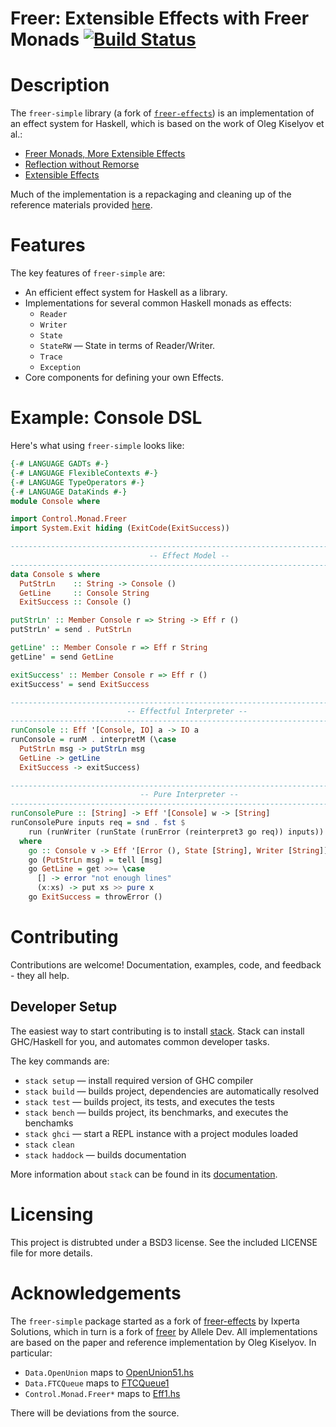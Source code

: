 # Freer: Extensible Effects with Freer Monads [![Build Status](https://travis-ci.org/lexi-lambda/freer-simple.svg?branch=master)](https://travis-ci.org/lexi-lambda/freer-simple)

# Description

The `freer-simple` library (a fork of [`freer-effects`](http://hackage.haskell.org/package/freer-effects)) is an implementation of an effect system for Haskell, which is based on the work of Oleg Kiselyov et al.:

  - [Freer Monads, More Extensible Effects](http://okmij.org/ftp/Haskell/extensible/more.pdf)
  - [Reflection without Remorse](http://okmij.org/ftp/Haskell/zseq.pdf)
  - [Extensible Effects](http://okmij.org/ftp/Haskell/extensible/exteff.pdf)

Much of the implementation is a repackaging and cleaning up of the reference materials provided [here](http://okmij.org/ftp/Haskell/extensible/).

# Features

The key features of `freer-simple` are:

  - An efficient effect system for Haskell as a library.
  - Implementations for several common Haskell monads as effects:
    - `Reader`
    - `Writer`
    - `State`
    - `StateRW` — State in terms of Reader/Writer.
    - `Trace`
    - `Exception`
  - Core components for defining your own Effects.

# Example: Console DSL

Here's what using `freer-simple` looks like:

```haskell
{-# LANGUAGE GADTs #-}
{-# LANGUAGE FlexibleContexts #-}
{-# LANGUAGE TypeOperators #-}
{-# LANGUAGE DataKinds #-}
module Console where

import Control.Monad.Freer
import System.Exit hiding (ExitCode(ExitSuccess))

--------------------------------------------------------------------------------
                               -- Effect Model --
--------------------------------------------------------------------------------
data Console s where
  PutStrLn    :: String -> Console ()
  GetLine     :: Console String
  ExitSuccess :: Console ()

putStrLn' :: Member Console r => String -> Eff r ()
putStrLn' = send . PutStrLn

getLine' :: Member Console r => Eff r String
getLine' = send GetLine

exitSuccess' :: Member Console r => Eff r ()
exitSuccess' = send ExitSuccess

--------------------------------------------------------------------------------
                          -- Effectful Interpreter --
--------------------------------------------------------------------------------
runConsole :: Eff '[Console, IO] a -> IO a
runConsole = runM . interpretM (\case
  PutStrLn msg -> putStrLn msg
  GetLine -> getLine
  ExitSuccess -> exitSuccess)

--------------------------------------------------------------------------------
                             -- Pure Interpreter --
--------------------------------------------------------------------------------
runConsolePure :: [String] -> Eff '[Console] w -> [String]
runConsolePure inputs req = snd . fst $
    run (runWriter (runState (runError (reinterpret3 go req)) inputs))
  where
    go :: Console v -> Eff '[Error (), State [String], Writer [String]] v
    go (PutStrLn msg) = tell [msg]
    go GetLine = get >>= \case
      [] -> error "not enough lines"
      (x:xs) -> put xs >> pure x
    go ExitSuccess = throwError ()
```

# Contributing

Contributions are welcome! Documentation, examples, code, and feedback - they all help.


## Developer Setup

The easiest way to start contributing is to install [stack](https://haskellstack.org/). Stack can install GHC/Haskell for you, and automates common developer tasks.

The key commands are:

  - `stack setup` — install required version of GHC compiler
  - `stack build` — builds project, dependencies are automatically resolved
  - `stack test` — builds project, its tests, and executes the tests
  - `stack bench` — builds project, its benchmarks, and executes the benchamks
  - `stack ghci` — start a REPL instance with a project modules loaded
  - `stack clean`
  - `stack haddock` — builds documentation

More information about `stack` can be found in its [documentation](https://haskellstack.org/).

# Licensing

This project is distrubted under a BSD3 license. See the included
LICENSE file for more details.

# Acknowledgements

The `freer-simple` package started as a fork of [freer-effects](http://hackage.haskell.org/package/freer-effects) by Ixperta Solutions, which in turn is a fork of [freer](http://hackage.haskell.org/package/freer) by Allele Dev. All implementations are based on the paper and reference implementation by Oleg Kiselyov. In particular:

  - `Data.OpenUnion` maps to [OpenUnion51.hs](http://okmij.org/ftp/Haskell/extensible/OpenUnion51.hs)
  - `Data.FTCQueue` maps to [FTCQueue1](http://okmij.org/ftp/Haskell/extensible/FTCQueue1.hs)
  - `Control.Monad.Freer*` maps to [Eff1.hs](http://okmij.org/ftp/Haskell/extensible/Eff1.hs)

There will be deviations from the source.
